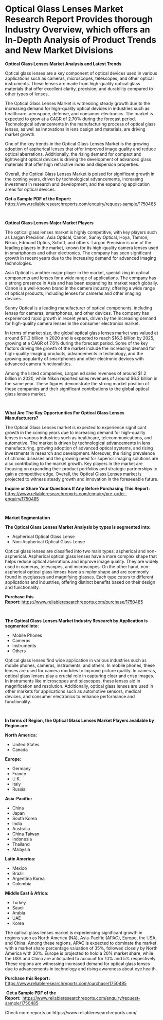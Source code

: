 <p><h1>Optical Glass Lenses Market Research Report Provides thorough Industry Overview, which offers an In-Depth Analysis of Product Trends and New Market Divisions</h1></p><p><strong>Optical Glass Lenses Market Analysis and Latest Trends</strong></p>
<p><p>Optical glass lenses are a key component of optical devices used in various applications such as cameras, microscopes, telescopes, and other optical instruments. These lenses are made from high-quality optical glass materials that offer excellent clarity, precision, and durability compared to other types of lenses.</p><p>The Optical Glass Lenses Market is witnessing steady growth due to the increasing demand for high-quality optical devices in industries such as healthcare, aerospace, defense, and consumer electronics. The market is expected to grow at a CAGR of 2.70% during the forecast period. Technological advancements in the manufacturing process of optical glass lenses, as well as innovations in lens design and materials, are driving market growth.</p><p>One of the key trends in the Optical Glass Lenses Market is the growing adoption of aspherical lenses that offer improved image quality and reduce optical aberrations. Additionally, the rising demand for compact and lightweight optical devices is driving the development of advanced glass materials that offer high refractive index and dispersion properties.</p><p>Overall, the Optical Glass Lenses Market is poised for significant growth in the coming years, driven by technological advancements, increasing investment in research and development, and the expanding application areas for optical devices.</p></p>
<p><strong>Get a Sample PDF of the Report:&nbsp;</strong> <a href="https://www.reliableresearchreports.com/enquiry/request-sample/1750485">https://www.reliableresearchreports.com/enquiry/request-sample/1750485</a></p>
<p>&nbsp;</p>
<p><strong>Optical Glass Lenses Major Market Players</strong></p>
<p><p>The optical glass lenses market is highly competitive, with key players such as Largan Precision, Asia Optical, Canon, Sunny Optical, Hoya, Tamron, Nikon, Edmund Optics, Schott, and others. Largan Precision is one of the leading players in the market, known for its high-quality camera lenses used in smartphones and other electronics. The company has seen significant growth in recent years due to the increasing demand for advanced imaging technologies.</p><p>Asia Optical is another major player in the market, specializing in optical components and lenses for a wide range of applications. The company has a strong presence in Asia and has been expanding its market reach globally. Canon is a well-known brand in the camera industry, offering a wide range of optical products, including lenses for cameras and other imaging devices.</p><p>Sunny Optical is a leading manufacturer of optical components, including lenses for cameras, smartphones, and other devices. The company has experienced rapid growth in recent years, driven by the increasing demand for high-quality camera lenses in the consumer electronics market.</p><p>In terms of market size, the global optical glass lenses market was valued at around $11.3 billion in 2020 and is expected to reach $16.3 billion by 2025, growing at a CAGR of 7.6% during the forecast period. Some of the key factors driving the growth of the market include the increasing demand for high-quality imaging products, advancements in technology, and the growing popularity of smartphones and other electronic devices with advanced camera functionalities.</p><p>Among the listed companies, Largan ed sales revenues of around $1.2 billion in 2020, while Nikon reported sales revenues of around $6.3 billion in the same year. These figures demonstrate the strong market position of these companies and their significant contributions to the global optical glass lenses market.</p></p>
<p>&nbsp;</p>
<p><strong>What Are The Key Opportunities For Optical Glass Lenses Manufacturers?</strong></p>
<p><p>The Optical Glass Lenses market is expected to experience significant growth in the coming years due to increasing demand for high-quality lenses in various industries such as healthcare, telecommunications, and automotive. The market is driven by technological advancements in lens manufacturing, growing adoption of advanced optical systems, and rising investments in research and development. Moreover, the rising prevalence of chronic diseases and the growing need for superior imaging solutions are also contributing to the market growth. Key players in the market are focusing on expanding their product portfolios and strategic partnerships to gain a competitive edge. Overall, the Optical Glass Lenses market is projected to witness steady growth and innovation in the foreseeable future.</p></p>
<p><strong>Inquire or Share Your Questions If Any Before Purchasing This Report:</strong> <a href="https://www.reliableresearchreports.com/enquiry/pre-order-enquiry/1750485">https://www.reliableresearchreports.com/enquiry/pre-order-enquiry/1750485</a></p>
<p>&nbsp;</p>
<p><strong>Market Segmentation</strong></p>
<p><strong>The Optical Glass Lenses Market Analysis by types is segmented into:</strong></p>
<p><ul><li>Aspherical Optical Glass Lense</li><li>Non-Aspherical Optical Glass Lense</li></ul></p>
<p><p>Optical glass lenses are classified into two main types: aspherical and non-aspherical. Aspherical optical glass lenses have a more complex shape that helps reduce optical aberrations and improve image quality. They are widely used in cameras, telescopes, and microscopes. On the other hand, non-aspherical optical glass lenses have a simpler shape and are commonly found in eyeglasses and magnifying glasses. Each type caters to different applications and industries, offering distinct benefits based on their design and functionality.</p></p>
<p><strong>Purchase this Report:&nbsp;</strong><a href="https://www.reliableresearchreports.com/purchase/1750485">https://www.reliableresearchreports.com/purchase/1750485</a></p>
<p>&nbsp;</p>
<p><strong>The Optical Glass Lenses Market Industry Research by Application is segmented into:</strong></p>
<p><ul><li>Mobile Phones</li><li>Cameras</li><li>Instruments</li><li>Others</li></ul></p>
<p><p>Optical glass lenses find wide application in various industries such as mobile phones, cameras, instruments, and others. In mobile phones, these lenses are used for camera modules to improve picture quality. In cameras, optical glass lenses play a crucial role in capturing clear and crisp images. In instruments like microscopes and telescopes, these lenses aid in magnification and resolution. Additionally, optical glass lenses are used in other markets for applications such as automotive sensors, medical devices, and consumer electronics to enhance performance and functionality.</p></p>
<p>&nbsp;</p>
<p><strong>In terms of Region, the Optical Glass Lenses Market Players available by Region are:</strong></p>
<p>
    <p> <strong> North America: </strong>
        <ul>
            <li>United States</li>
            <li>Canada</li>
        </ul>
        </p> 
    <p> <strong> Europe: </strong>
        <ul>
            <li>Germany</li>
            <li>France</li>
            <li>U.K.</li>
            <li>Italy</li>
            <li>Russia</li>
        </ul>
        </p> 
    <p> <strong> Asia-Pacific: </strong>
        <ul>
            <li>China</li>
            <li>Japan</li>
            <li>South Korea</li>
            <li>India</li>
            <li>Australia</li>
            <li>China Taiwan</li>
            <li>Indonesia</li>
            <li>Thailand</li>
            <li>Malaysia</li>
        </ul>
        </p> 
    <p> <strong> Latin America: </strong>
        <ul>
            <li>Mexico</li>
            <li>Brazil</li>
            <li>Argentina Korea</li>
            <li>Colombia</li>
        </ul>
        </p> 
    <p> <strong> Middle East & Africa: </strong>
        <ul>
            <li>Turkey</li>
            <li>Saudi</li>
            <li>Arabia</li>
            <li>UAE</li>
            <li>Korea</li>
        </ul>
    </p>
    </p>
<p><p>The optical glass lenses market is experiencing significant growth in regions such as North America (NA), Asia-Pacific (APAC), Europe, the USA, and China. Among these regions, APAC is expected to dominate the market with a market share percentage valuation of 35%, followed closely by North America with 30%. Europe is projected to hold a 20% market share, while the USA and China are anticipated to account for 10% and 5% respectively. These regions are witnessing increased demand for optical glass lenses due to advancements in technology and rising awareness about eye health.</p></p>
<p><strong>Purchase this Report: </strong><a href="https://www.reliableresearchreports.com/purchase/1750485">https://www.reliableresearchreports.com/purchase/1750485</a></p>
<p>&nbsp;<strong>Get a Sample PDF of the Report:&nbsp;&nbsp;</strong><a href="https://www.reliableresearchreports.com/enquiry/request-sample/1750485">https://www.reliableresearchreports.com/enquiry/request-sample/1750485</a></p>
<p><strong></strong></p>
<p>Check more reports on https://www.reliableresearchreports.com/</p>